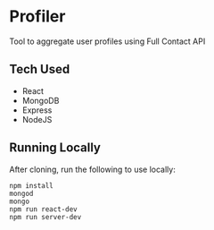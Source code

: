# Profiler
Tool to aggregate user profiles using Full Contact API

## Tech Used
- React
- MongoDB
- Express
- NodeJS

## Running Locally
After cloning, run the following to use locally:
```
npm install
mongod
mongo
npm run react-dev
npm run server-dev
```